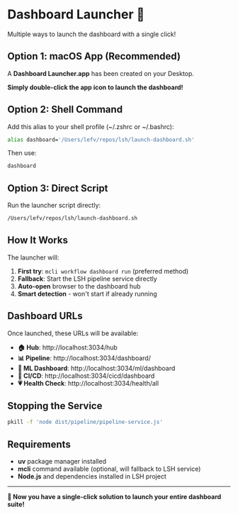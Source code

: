 # Dashboard Launcher 🚀

Multiple ways to launch the dashboard with a single click!

## Option 1: macOS App (Recommended)

A **Dashboard Launcher.app** has been created on your Desktop.

**Simply double-click the app icon to launch the dashboard!**

## Option 2: Shell Command

Add this alias to your shell profile (~/.zshrc or ~/.bashrc):

```bash
alias dashboard='/Users/lefv/repos/lsh/launch-dashboard.sh'
```

Then use:
```bash
dashboard
```

## Option 3: Direct Script

Run the launcher script directly:
```bash
/Users/lefv/repos/lsh/launch-dashboard.sh
```

## How It Works

The launcher will:

1. **First try**: `mcli workflow dashboard run` (preferred method)
2. **Fallback**: Start the LSH pipeline service directly
3. **Auto-open** browser to the dashboard hub
4. **Smart detection** - won't start if already running

## Dashboard URLs

Once launched, these URLs will be available:

- **🏠 Hub**: http://localhost:3034/hub
- **📊 Pipeline**: http://localhost:3034/dashboard/
- **🤖 ML Dashboard**: http://localhost:3034/ml/dashboard
- **🔧 CI/CD**: http://localhost:3034/cicd/dashboard
- **💗 Health Check**: http://localhost:3034/health/all

## Stopping the Service

```bash
pkill -f 'node dist/pipeline/pipeline-service.js'
```

## Requirements

- **uv** package manager installed
- **mcli** command available (optional, will fallback to LSH service)
- **Node.js** and dependencies installed in LSH project

---

**🎉 Now you have a single-click solution to launch your entire dashboard suite!**